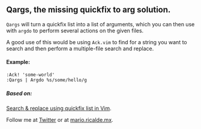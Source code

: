 ## Qargs, the missing quickfix to arg solution.

`Qargs` will turn a quickfix list into a list of arguments, which you can then use
with `argdo` to perform several actions on the given files.

A good use of this would be using `Ack.vim` to find for a string you want to search
and then perform a multiple-file search and replace.

#### Example:

    :Ack! 'some-world'
    :Qargs | Argdo %s/some/hello/g


##### Based on: 

[Search & replace using quickfix list in Vim](http://stackoverflow.com/a/5686810/128850).

Follow me at [Twitter](http://twitter.com/mario_ricalde) or at [mario.ricalde.mx](http://mario.ricalde.mx).
